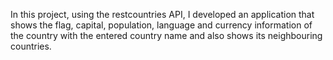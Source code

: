 In this project, using the restcountries API, I developed an application that shows the flag, capital, population, language and currency information of the country with the entered country name and also shows its neighbouring countries.
